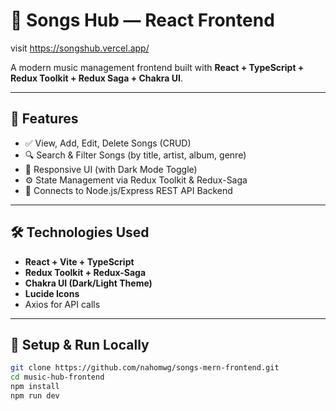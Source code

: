 # 🎵 Songs Hub — React Frontend
visit https://songshub.vercel.app/

A modern music management frontend built with **React + TypeScript + Redux Toolkit + Redux Saga + Chakra UI**.

---

## 🚀 Features

- ✅ View, Add, Edit, Delete Songs (CRUD)
- 🔍 Search & Filter Songs (by title, artist, album, genre)
- 🎨 Responsive UI (with Dark Mode Toggle)
- ⚙️ State Management via Redux Toolkit & Redux-Saga
- 🔗 Connects to Node.js/Express REST API Backend

---

## 🛠️ Technologies Used

- **React + Vite + TypeScript**
- **Redux Toolkit + Redux-Saga**
- **Chakra UI (Dark/Light Theme)**
- **Lucide Icons**
- Axios for API calls

---

## 🔧 Setup & Run Locally

```bash
git clone https://github.com/nahomwg/songs-mern-frontend.git
cd music-hub-frontend
npm install
npm run dev
